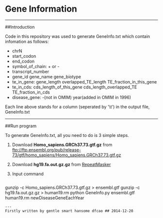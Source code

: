 Gene Information
===========================
---
##Introduction

Code in this repository was used to generate GeneInfo.txt which contain infomation as follows:

+ chrN 
+ start_codon 
+ end_codon 
+ symbol_of_chain: + or - 
+ transcript_number
+ gene_id gene_name gene_biotype
+ te_in_gene: gene_length overlapped_TE_length TE_fraction_in_this_gene
+ te_in_cds: cds_length_of_this_gene cds_length_overlapped_TE TE_fraction_in_cds
+ disease_gene: -(not in OMIM) year(added in OMIM in 1996)

Each line above stands for a column (seperated by '\t') in the output file, GeneInfo.txt 

---
##Run program

To generate GeneInfo.txt, all you need to do is 3 simple steps.

1. Download **Homo_sapiens.GRCh37.73.gtf.gz** from <ftp://ftp.ensembl.org/pub/release-73/gtf/homo_sapiens/Homo_sapiens.GRCh37.73.gtf.gz>

2. Download **hg19.fa.out.gz.gz** from [RepeatMasker](http://www.repeatmasker.org/genomes/hg19/RepeatMasker-rm405-db20140131/hg19.fa.out.gz)

3. Input command

>```
gunzip -c Homo_sapiens.GRCh37.73.gtf.gz > ensembl.gtf
gunzip -c hg19.fa.out.gz.gz > human19.rm
python GeneInfo.py ensembl.gtf human19.rm newDiseaseGeneEachYear
```
---
Firstly written by gentle smart hansome dfcao ## 2014-12-20